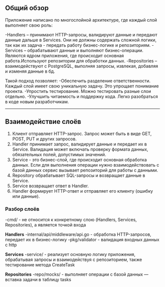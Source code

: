 ## **Общий обзор**

Приложение написано по многослойной архитектуре, где каждый слой выполняет свою роль:

-Handlers – принимают HTTP-запросы, валидируют данные и передают данные дальше в Services. Они не должны содержать сложной логики, так как их задача - передать работу бизнес-логике и репозиториям. 
-Services – обрабатывают данные и выполняют бизнес-операции. Являются ядром приложения, где происходит основная работа.Используют репозитории для обработки данных.
-Repositories – взаимодействуют с PostgreSQL, выполняя запросы, извлекая, добавляя и изменяя данные в бд.

Такой подход позволяет:
-Обеспечить разделение ответственности. Каждый слой имеет свою уникальную задачу. Это упрощает понимание проекта.
-Упростить тестирование. Можно тестировать разные слои отдельно.
-Улучшить читаемость и поддержку кода. Легко разобраться в коде новым разработчикам.

---

## **Взаимодействие слоёв**

1. Клиент отправляет HTTP-запрос. Запрос может быть в виде GET, POST, PUT и других запросов. 
2. Handler принимает запрос, валидирует данные и передает их в Service. Валидация может включать проверку формата данных, обязательных полей, допустимых значений.
3. Service - это бизнес-слой, где происходит основная обработка данных. Если для выполнения операции нужно взаимодействовать с базой данных сервис вызывает репозиторий для работы с данными.
4. Repository обрабатывает SQL-запросы и возвращает данные в Service.
5. Service возвращает ответ в Handler.
6. Handler формирует HTTP-ответ и отправляет его клиенту (ошибку или данные).

### **Разбор слоёв**

-cmd/ - не относится к конкретному слою (Handlers, Services, Repositories), а является точкой входа 

**Handlers**
-internal/api/middleware/api.go - обработка HTTP-запросов, передает их в бизнес-логику
-pkg/validator - валидация входных данных с http

**Services**
-service/ - реализует основную логику приложения, обрабатывая запросы и взаимодействуя с репозиторием, также тестирование метода CreateTask

**Repositories**
-repo/mocks/ - выполняет операции с базой данных — вставка задачи в таблицу tasks


